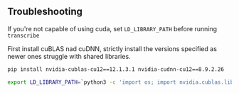 ## Troubleshooting

If you're not capable of using cuda, set `LD_LIBRARY_PATH` before running `transcribe`

First install cuBLAS nad cuDNN, strictly install the versions specified as newer ones struggle with shared libraries.

```bash
pip install nvidia-cublas-cu12==12.1.3.1 nvidia-cudnn-cu12==8.9.2.26
```

```bash
export LD_LIBRARY_PATH=`python3 -c 'import os; import nvidia.cublas.lib; import nvidia.cudnn.lib; print(os.path.dirname(nvidia.cublas.lib.__file__) + ":" + os.path.dirname(nvidia.cudnn.lib.__file__))'`
```
